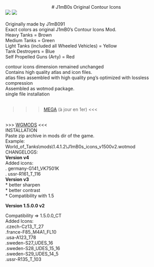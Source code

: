 <center># J1mB0s Original Contour Icons</center>

<img src=https://wgmods.net/media/mod_files/6ml1oTi_2.png>
 
<img src=https://wgmods.net/media/mod_files/VsYh62J_zGi5fyq.jpg>
<br><br>
Originally made by J1mB091
<br>
Exact colors as original J1mB0’s Contour Icons Mod.
<br>
Heavy Tanks = Brown<br>
Medium Tanks = Green<br>
Light Tanks (included all Wheeled Vehicles) = Yellow<br>
Tank Destroyers = Blue<br>
Self Propelled Guns (Arty) = Red<br>

contour icons dimension remained unchanged
<br>
Contains high quality atlas and icon files.
<br>
atlas files assembled with high quality png’s
optimized with lossless compression
<br>
Assembled as wotmod package.
<br>
single file installation
<br><br> 
>>>  <a href=https://mega.nz/#F!vU5WjKjZ!w0bU-WAPsBaLNwK613a-7Q>MEGA</a> (à jour en 1er)  <<<
<br>
>>>  <a href=https://wgmods.net/3260/WGMODS>WGMODS</a>  <<<
<br>
INSTALLATION<br>
Paste zip archive in mods dir of the game.
<br>
Example:<br>
World_of_Tanks\mods\1.4.1.2\J1mB0s_icons_v1500v2.wotmod 
<br>
CHANGELOGS:
<br>
<b>Version v4</b><br>
Added icons:
<br>
. germany-G141_VK7501K <br>
. ussr-R161_T_116
<br>
<b>Version v3</b><br>
* better sharpen <br>
* better contrast <br>
* Compatibility with 1.5 <br>

<b>Version 1.5.0.0 v2</b><br>

Compatibility => 1.5.0.0_CT 
<br>
Added Icons: 
<br>
.czech-Cz13_T_27 <br>
.france-F85_M4A1_FL10 <br>
.usa-A123_T78 <br>
.sweden-S27_UDES_16 <br>
.sweden-S28_UDES_15_16 <br>
.sweden-S29_UDES_14_5 <br>
.ussr-R135_T_103

</center>
